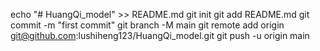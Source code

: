 echo "# HuangQi_model" >> README.md
git init
git add README.md
git commit -m "first commit"
git branch -M main
git remote add origin git@github.com:lushiheng123/HuangQi_model.git
git push -u origin main
